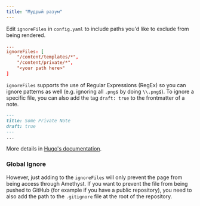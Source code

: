 ```yaml
---
title: "Мудрый разум"
---
```


Edit `ignoreFiles` in `config.yaml` to include paths you'd like to exclude from being rendered.

```toml
...
ignoreFiles: [  
    "/content/templates/*",  
    "/content/private/*", 
    "<your path here>"
]
```

`ignoreFiles` supports the use of Regular Expressions (RegEx) so you can ignore patterns as well (e.g. ignoring all `.png`s by doing `\\.png$`).
To ignore a specific file, you can also add the tag `draft: true` to the frontmatter of a note.

```markdown
---
title: Some Private Note
draft: true
---
...
```

More details in [Hugo's documentation](https://gohugo.io/getting-started/configuration/#ignore-content-and-data-files-when-rendering).

### Global Ignore
However, just adding to the `ignoreFiles` will only prevent the page from being access through Amethyst. If you want to prevent the file from being pushed to GitHub (for example if you have a public repository), you need to also add the path to the `.gitignore` file at the root of the repository.